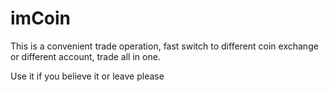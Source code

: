 # imCoin

This is a convenient trade operation, fast switch to different coin exchange or different account, trade all in one.

Use it if you believe it or leave please
